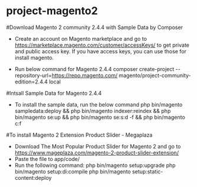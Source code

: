 # project-magento2

#Download Magento 2 community 2.4.4 with Sample Data by Composer

- Create an account on Magento marketplace and go to https://marketplace.magento.com/customer/accessKeys/ to get private and public access key. If you have access keys, you can use those for install magento.

- Run below command for Magento 2.4.4
  composer create-project --repository-url=https://repo.magento.com/ magento/project-community-edition=2.4.4 local
  
  
#Intsall Sample Data for Magento 2.4.4 

- To install the sample data, run the below command
php bin/magento sampledata:deploy && php bin/magento indexer:reindex && php bin/magento se:up && php bin/magento se:s:d -f && php bin/magento c:f


#To install Magento 2 Extension Product Slider - Megaplaza

- Download The Most Popular Product Slider for Magento 2 and go to https://www.mageplaza.com/magento-2-product-slider-extension/
- Paste the file to app/code/
- Run the following command:
php bin/magento setup:upgrade
php bin/magento setup:di:compile
php bin/magento setup:static-content:deploy
